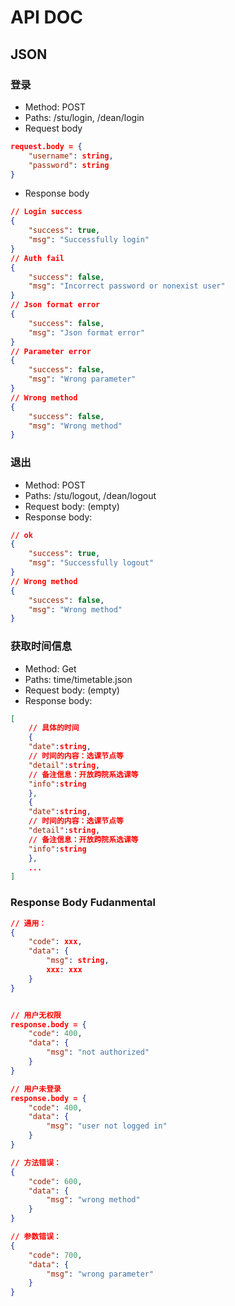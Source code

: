 # API DOC

## JSON

### 登录

- Method: POST
- Paths: /stu/login, /dean/login
- Request body

```json
request.body = {
    "username": string,
    "password": string
}
```

- Response body

```json
// Login success
{
	"success": true,
	"msg": "Successfully login"
}
// Auth fail
{
    "success": false,
    "msg": "Incorrect password or nonexist user"
}
// Json format error
{
    "success": false,
    "msg": "Json format error"
}
// Parameter error
{
    "success": false,
    "msg": "Wrong parameter"
}
// Wrong method
{
    "success": false,
    "msg": "Wrong method"
}
```

### 退出

- Method: POST
- Paths: /stu/logout, /dean/logout
- Request body: (empty)
- Response body:
```json
// ok
{
    "success": true,
    "msg": "Successfully logout"
}
// Wrong method
{
	"success": false,
	"msg": "Wrong method"
}
```
### 获取时间信息
- Method: Get
- Paths: time/timetable.json
- Request body: (empty)
- Response body:
```json 
[
    // 具体的时间
    {
    "date":string, 
    // 时间的内容：选课节点等
    "detail":string,
    // 备注信息：开放跨院系选课等
    "info":string
    },
    {
    "date":string, 
    // 时间的内容：选课节点等
    "detail":string,
    // 备注信息：开放跨院系选课等
    "info":string
    },
    ...
]
```
### Response Body Fudanmental
``` json
// 通用：
{
    "code": xxx,
    "data": {
        "msg": string,
        xxx: xxx
    }
}


// 用户无权限
response.body = {
    "code": 400,
    "data": {
        "msg": "not authorized"
    }
}

// 用户未登录
response.body = {
    "code": 400,
    "data": {
        "msg": "user not logged in"
    }
}

// 方法错误：
{
    "code": 600,
    "data": {
        "msg": "wrong method"
    }
}

// 参数错误：
{
    "code": 700,
    "data": {
        "msg": "wrong parameter"
    }
}

```